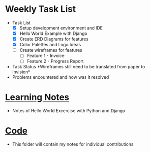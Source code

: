 # Weekly Task List

* Task List
    - [x] Setup development environment and IDE
    - [x] Hello World Example with Django
    - [x] Create ERD Diagrams for features
    - [x] Color Palettes and Logo Ideas
    - [ ] Create wireframes for features
        - [ ] Feature 1 - Invoice
        - [ ] Feature 2 - Progress Report
* Task Status
\*Wireframes still need to be translated from paper to invision\*
* Problems encountered and how was it resolved

# [Learning Notes](https://github.com/2020-Summer-HTTP5303-A/project-and-learning-documentations-noname/blob/master/AndreaVillegasMayorga/LearningNotes/Python/HelloWorldwithDjango)

* Notes of Hello World Excercise with Python and Django

# [Code]()
* This folder will contain my notes for individual contributions
